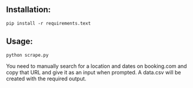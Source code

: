 ## Installation:

```
pip install -r requirements.text
```

## Usage:

```
python scrape.py
```

You need to manually search for a location and dates on booking.com and copy that URL and give it as an input when prompted. A data.csv will be created with the required output.
